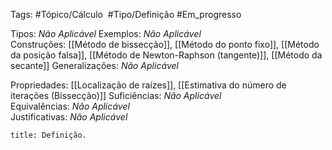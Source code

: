 Tags: #Tópico/Cálculo  #Tipo/Definição #Em_progresso

Tipos: _Não Aplicável_ 
Exemplos: _Não Aplicável_  
Construções: [[Método de bissecção]], [[Método do ponto fixo]], [[Método da posição falsa]], [[Método de Newton-Raphson (tangente)]], [[Método da secante]]
Generalizações: _Não Aplicável_

Propriedades: [[Localização de raízes]], [[Estimativa do número de iterações (Bissecção)]]
Suficiências: _Não Aplicável_  
Equivalências: _Não Aplicável_  
Justificativas: _Não Aplicável_

```ad-abstract
title: Definição.
```

